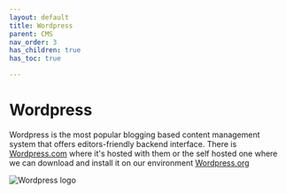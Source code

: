 ```yaml
---
layout: default
title: Wordpress
parent: CMS
nav_order: 3
has_children: true
has_toc: true

---
```


# Wordpress

Wordpress is the most popular blogging based content management system that offers editors-friendly backend interface. There is [Wordpress.com](https://wordpress.org) where it's hosted with them or the self hosted one where we can download and install it on our environment [Wordpress.org](https://wordpress.org)

![Wordpress logo](https://s.w.org/style/images/wporg-logo.svg?3)